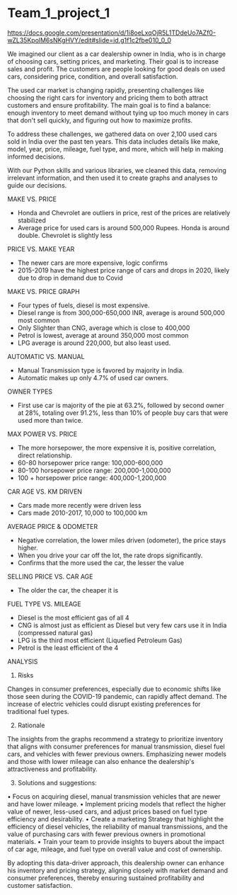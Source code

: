 # Team_1_project_1 
https://docs.google.com/presentation/d/1i8oeLxqOjR5L1TDdeUo7AZf0-wZL35KpolM6sNKgHVY/edit#slide=id.g1f1c2fbe010_0_0


We imagined our client as a car dealership owner in India, who is in charge of choosing cars, setting prices, and marketing. Their goal is to increase sales and profit. The customers are people looking for good deals on used cars, considering price, condition, and overall satisfaction.

The used car market is changing rapidly, presenting challenges like choosing the right cars for inventory and pricing them to both attract customers and ensure profitability. The main goal is to find a balance: enough inventory to meet demand without tying up too much money in cars that don't sell quickly, and figuring out how to maximize profits.

To address these challenges, we gathered data on over 2,100 used cars sold in India over the past ten years. This data includes details like make, model, year, price, mileage, fuel type, and more, which will help in making informed decisions.

With our Python skills and various libraries, we cleaned this data, removing irrelevant information, and then used it to create graphs and analyses to guide our decisions.

MAKE VS. PRICE 
* Honda and Chevrolet are outliers in price, rest of the prices are relatively stabilized
* Average price for used cars is around 500,000 Rupees. Honda is around double. Chevrolet is slightly less

PRICE VS. MAKE YEAR
* The newer cars are more expensive, logic confirms
* 2015-2019 have the highest price range of cars and drops in 2020, likely due to drop in demand due to Covid

MAKE VS. PRICE GRAPH
* Four types of fuels, diesel is most expensive.
* Diesel range is from 300,000-650,000 INR, average is around 500,000 most common
* Only Slighter than CNG, average which is close to 400,000
* Petrol is lowest, average at around 350,000 most common
* LPG average is around 220,000, but also least used.

AUTOMATIC VS. MANUAL
* Manual Transmission type is favored by majority in India.
* Automatic makes up only 4.7% of used car owners.

OWNER TYPES
* First use car is majority of the pie at 63.2%, followed by second owner at 28%, totaling over 91.2%, less than 10% of people buy cars that were used more than twice.

MAX POWER VS. PRICE
* The more horsepower, the more expensive it is, positive correlation, direct relationship.
* 60-80 horsepower price range: 100,000-600,000
* 80-100 horsepower price range: 200,000-1,000,000
* 100 + horsepower price range: 400,000-1,200,000

CAR AGE VS. KM DRIVEN
* Cars made more recently were driven less
* Cars made 2010-2017, 10,000 to 100,000 km

AVERAGE PRICE & ODOMETER
* Negative correlation, the lower miles driven (odometer), the price stays higher.
* When you drive your car off the lot, the rate drops significantly.
* Confirms that the more used the car, the lesser the value 

SELLING PRICE VS. CAR AGE
* The older the car, the cheaper it is 

FUEL TYPE VS. MILEAGE
* Diesel is the most efficient gas of all 4
* CNG is almost just as efficient as Diesel but very few cars use it in India (compressed natural gas)
* LPG is the third most efficient (Liquefied Petroleum Gas)
* Petrol is the least efficient of the 4

ANALYSIS

1)	Risks

Changes in consumer preferences, especially due to economic shifts like those seen during the COVID-19 pandemic, can rapidly affect demand.
The increase of electric vehicles could disrupt existing preferences for traditional fuel types.


2)	Rationale 

The insights from the graphs recommend a strategy to prioritize inventory that aligns with consumer preferences for manual transmission, diesel fuel cars, and vehicles with fewer previous owners. Emphasizing newer models and those with lower mileage can also enhance the dealership's attractiveness and profitability.

3)	Solutions and suggestions: 

•	Focus on acquiring diesel, manual transmission vehicles that are newer and have lower mileage.
•	Implement pricing models that reflect the higher value of newer, less-used cars, and adjust prices based on fuel type efficiency and desirability.
•	Create a marketing Strategy that highlight the efficiency of diesel vehicles, the reliability of manual transmissions, and the value of purchasing cars with fewer previous owners in promotional materials.
•	Train your team to provide insights to buyers about the impact of car age, mileage, and fuel type on overall value and cost of ownership.

By adopting this data-driver approach, this dealership owner can enhance his inventory and pricing strategy, aligning closely with market demand and consumer preferences, thereby ensuring sustained profitability and customer satisfaction.

  
